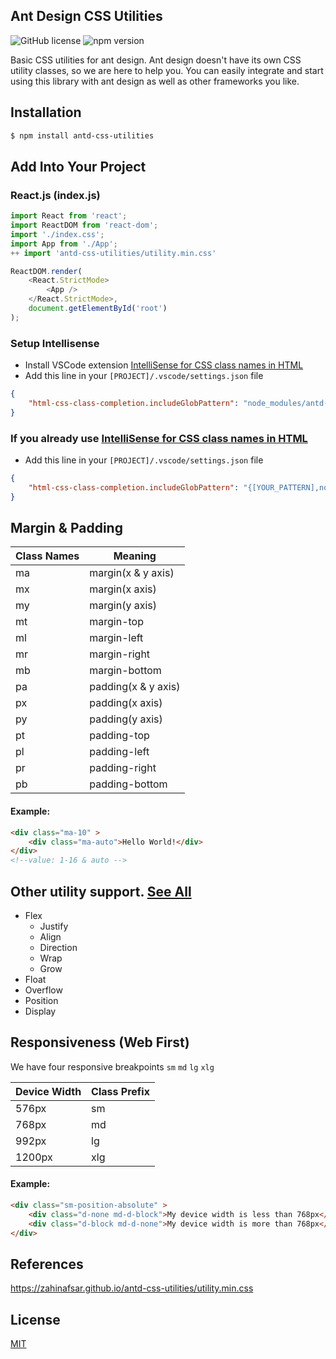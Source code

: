 ## Ant Design CSS Utilities
![GitHub license](https://img.shields.io/badge/license-MIT-blue.svg) ![npm version](https://img.shields.io/npm/v/antd-css-utilities)

Basic CSS utilities for ant design. Ant design doesn't have its own CSS utility classes, so we are here to help you. You can easily integrate and start using this library with ant design as well as other frameworks you like.

## Installation

```sh
$ npm install antd-css-utilities
```

## Add Into Your Project
### React.js (index.js)
```js
import React from 'react';
import ReactDOM from 'react-dom';
import './index.css';
import App from './App';
++ import 'antd-css-utilities/utility.min.css'

ReactDOM.render(
    <React.StrictMode>
        <App />
    </React.StrictMode>,
    document.getElementById('root')
);
```

### Setup Intellisense
- Install VSCode extension [IntelliSense for CSS class names in HTML](https://marketplace.visualstudio.com/items?itemName=ecmel.vscode-html-css)
- Add this line in your `[PROJECT]/.vscode/settings.json` file
```json
{
    "html-css-class-completion.includeGlobPattern": "node_modules/antd-css-utilities/utility.min.css"
}
```

### If you already use [IntelliSense for CSS class names in HTML](https://marketplace.visualstudio.com/items?itemName=ecmel.vscode-html-css)
- Add this line in your `[PROJECT]/.vscode/settings.json` file
```json
{
    "html-css-class-completion.includeGlobPattern": "{[YOUR_PATTERN],node_modules/antd-css-utilities/utility.min.css}"
}
```

## Margin & Padding
Class Names | Meaning
------------- | -------------
ma | margin(x & y axis)
mx | margin(x axis)
my | margin(y axis)
mt | margin-top
ml | margin-left
mr | margin-right
mb | margin-bottom
pa | padding(x & y axis)
px | padding(x axis)
py | padding(y axis)
pt | padding-top
pl | padding-left
pr | padding-right
pb | padding-bottom
#### Example:

```html
<div class="ma-10" >
    <div class="ma-auto">Hello World!</div>
</div>
<!--value: 1-16 & auto -->
```
## Other utility support. [See All](https://zahinafsar.github.io/antd-css-utilities/classes.txt)

- Flex
    - Justify
    - Align
    - Direction
    - Wrap
    - Grow
- Float
- Overflow
- Position
- Display

## Responsiveness (Web First)
We have four responsive breakpoints `sm` `md` `lg` `xlg`

Device Width | Class Prefix
------------- | -------------
576px | sm
768px | md
992px | lg
1200px | xlg

#### Example:

```html
<div class="sm-position-absolute" >
    <div class="d-none md-d-block">My device width is less than 768px</div>
    <div class="d-block md-d-none">My device width is more than 768px</div>
</div>
```

## References

https://zahinafsar.github.io/antd-css-utilities/utility.min.css

## License

[MIT](LICENSE)


[npm-url]: https://npmjs.org/package/antd-css-utilities
